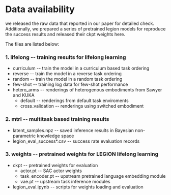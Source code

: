 # Data availability

we released the raw data that reported in our paper for detailed check. Additionally, we prepared a series of pretrained legion models for reproduce the success results and released their ckpt weights here.

The files are listed below:

### 1. lifelong -- training results for lifelong learning
  - curriculum -- train the model in a curriculum based task ordering
  - reverse -- train the model in a reverse task ordering
  - random -- train the model in a random task ordering
  - few-shot -- training log data for few-shot performance
  - hetero_arms -- renderings of heterogenous embodiments from Sawyer and KUKA
    - default -- renderings from default task enviroments
    - cross_validation -- renderings using switched embodiment

### 2. mtrl -- multitask based training results
  - latent_samples.npz -- saved inference results in Bayesian non-parametric knowledge space
  - legion_eval_success*.csv -- success rate evaluation records

### 3. weights -- pretrained weights for LEGION lifelong learning
  - ckpt -- pretrained weights for evaluation
    - actor.pt -- SAC actor weights
    - task_encoder.pt -- upstream pretrained language embedding module
    - vae.pt -- upstream task inference modules
  - legion_eval.ipynb -- scripts for weights loading and evaluation